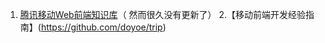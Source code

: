 1. [腾讯移动Web前端知识库](https://github.com/AlloyTeam/Mars)（
然而很久没有更新了）
2.【移动前端开发经验指南】(https://github.com/doyoe/trip)